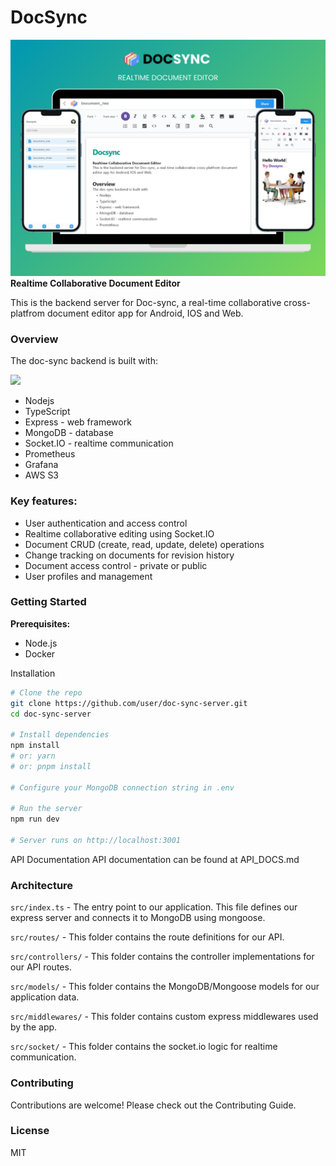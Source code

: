 # DocSync  
[![](./public/docsync.png)](https://www.github.com/subrotokumar/doc-sync)
**Realtime Collaborative Document Editor** 

This is the backend server for Doc-sync, a real-time collaborative cross-platfrom document editor app for Android, IOS and Web.

### Overview
The doc-sync backend is built with:

![](https://skillicons.dev/icons?i=nodejs,typescript,express,mongodb,prometheus,grafana,docker,aws&theme=light)

- Nodejs
- TypeScript
- Express - web framework
- MongoDB - database
- Socket.IO - realtime communication
- Prometheus
- Grafana
- AWS S3

### Key features:

- User authentication and access control
- Realtime collaborative editing using Socket.IO
- Document CRUD (create, read, update, delete) operations
- Change tracking on documents for revision history
- Document access control - private or public
- User profiles and management

### Getting Started

**Prerequisites:** 
- Node.js
- Docker


Installation
```bash
# Clone the repo
git clone https://github.com/user/doc-sync-server.git
cd doc-sync-server

# Install dependencies
npm install
# or: yarn
# or: pnpm install

# Configure your MongoDB connection string in .env

# Run the server
npm run dev

# Server runs on http://localhost:3001
```

API Documentation
API documentation can be found at API_DOCS.md

### Architecture
`src/index.ts` - The entry point to our application. This file defines our express server and connects it to MongoDB using mongoose.

`src/routes/` - This folder contains the route definitions for our API.

`src/controllers/` - This folder contains the controller implementations for our API routes.

`src/models/` - This folder contains the MongoDB/Mongoose models for our application data.

`src/middlewares/` - This folder contains custom express middlewares used by the app.

`src/socket/` - This folder contains the socket.io logic for realtime communication.

### Contributing
Contributions are welcome! Please check out the Contributing Guide.

### License
MIT
